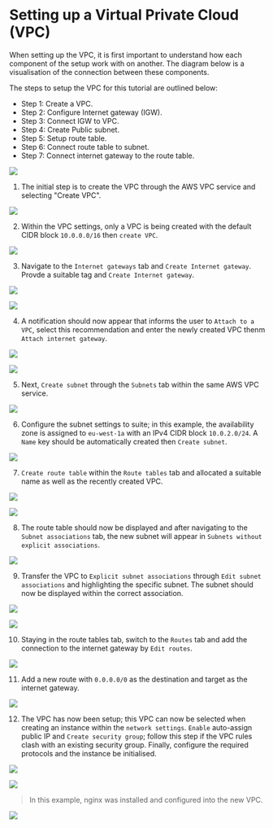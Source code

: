 # Setting up a Virtual Private Cloud (VPC)

When setting up the VPC, it is first important to understand how each component of the setup work with on another. The diagram below is a visualisation of the connection between these components. 

The steps to setup the VPC for this tutorial are outlined below:

- Step 1: Create a VPC.
- Step 2: Configure Internet gateway (IGW).
- Step 3: Connect IGW to VPC.
- Step 4: Create Public subnet.
- Step 5: Setup route table.
- Step 6: Connect route table to subnet.
- Step 7: Connect internet gateway to the route table.

![](vpc/vpc.png)

1. The initial step is to create the VPC through the AWS VPC service and selecting "Create VPC".

![](vpc/1-create.png)

2. Within the VPC settings, only a VPC is being created with the default CIDR block `10.0.0.0/16` then `create VPC`.

![](vpc/2-vpc.png)

3. Navigate to the `Internet gateways` tab and `Create Internet gateway`. Provde a suitable tag and `Create Internet gateway`.

![](vpc/3.png)

![](vpc/4.png)

4. A notification should now appear that informs the user to `Attach to a VPC`, select this recommendation and enter the newly created VPC thenm `Attach internet gateway`.

![](vpc/5.png)

![](vpc/6.png)

5. Next, `Create subnet` through the `Subnets` tab within the same AWS VPC service.

![](vpc/7.png)

6. Configure the subnet settings to suite; in this example, the availability zone is assigned to `eu-west-1a` with an IPv4 CIDR block `10.0.2.0/24`. A `Name` key should be automatically created then `Create subnet`.

![](vpc/8.png)

7. `Create route table` within the `Route tables` tab and allocated a suitable name as well as the recently created VPC.

![](vpc/9.png)

![](vpc/10.png)

8. The route table should now be displayed and after navigating to the `Subnet associations` tab, the new subnet will appear in `Subnets without explicit associations`.

![](vpc/11.png)

9. Transfer the VPC to `Explicit subnet associations` through `Edit subnet associations` and highlighting the specific subnet. The subnet should now be displayed within the correct association.

![](vpc/12.png)

![](vpc/13.png)

10. Staying in the route tables tab, switch to the `Routes` tab and add the connection to the internet gateway by `Edit routes`.

![](vpc/14.png)

11. Add a new route with `0.0.0.0/0` as the destination and target as the internet gateway.

![](vpc/15.png)

12. The VPC has now been setup; this VPC can now be selected when creating an instance within the `network settings`. `Enable` auto-assign public IP and `Create security group`; follow this step if the VPC rules clash with an existing security group. Finally, configure the required protocols and the instance be initialised.

![](vpc/16.png)

![](vpc/17.png)

 >In this example, nginx was installed and configured into the new VPC.

![](vpc/18.png)